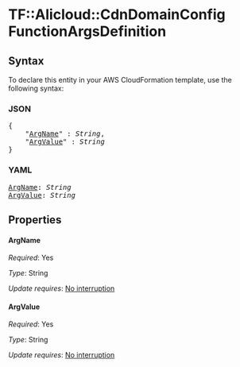 # TF::Alicloud::CdnDomainConfig FunctionArgsDefinition

## Syntax

To declare this entity in your AWS CloudFormation template, use the following syntax:

### JSON

<pre>
{
    "<a href="#argname" title="ArgName">ArgName</a>" : <i>String</i>,
    "<a href="#argvalue" title="ArgValue">ArgValue</a>" : <i>String</i>
}
</pre>

### YAML

<pre>
<a href="#argname" title="ArgName">ArgName</a>: <i>String</i>
<a href="#argvalue" title="ArgValue">ArgValue</a>: <i>String</i>
</pre>

## Properties

#### ArgName

_Required_: Yes

_Type_: String

_Update requires_: [No interruption](https://docs.aws.amazon.com/AWSCloudFormation/latest/UserGuide/using-cfn-updating-stacks-update-behaviors.html#update-no-interrupt)

#### ArgValue

_Required_: Yes

_Type_: String

_Update requires_: [No interruption](https://docs.aws.amazon.com/AWSCloudFormation/latest/UserGuide/using-cfn-updating-stacks-update-behaviors.html#update-no-interrupt)

